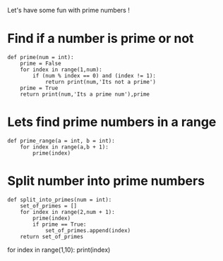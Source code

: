Let's have some fun with prime numbers !

# Find if a number is prime or not

```
def prime(num = int):
    prime = False
    for index in range(1,num):
        if (num % index == 0) and (index != 1):
            return print(num,'Its not a prime')
    prime = True
    return print(num,'Its a prime num'),prime
```

# Lets find prime numbers in a range

```
def prime_range(a = int, b = int):
    for index in range(a,b + 1):
        prime(index)
```

# Split number into prime numbers

```
def split_into_primes(num = int):
    set_of_primes = []
    for index in range(2,num + 1):
        prime(index)
        if prime == True:
            set_of_primes.append(index)
    return set_of_primes
```
<p>
    for index in range(1,10):
        print(index)
</p>

